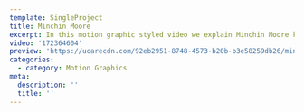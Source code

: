 ```yaml
---
template: SingleProject
title: Minchin Moore
excerpt: In this motion graphic styled video we explain Minchin Moore key message.
video: '172364604'
preview: 'https://ucarecdn.com/92eb2951-8748-4573-b20b-b3e58259db26/minchinmoore.jpg'
categories:
  - category: Motion Graphics
meta:
  description: ''
  title: ''
---
```

